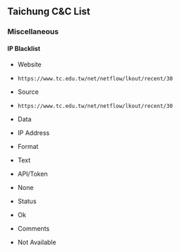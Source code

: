## Taichung C&C List

### Miscellaneous

#### IP Blacklist
>
* Website
 - `https://www.tc.edu.tw/net/netflow/lkout/recent/30`
* Source
 - `https://www.tc.edu.tw/net/netflow/lkout/recent/30`
* Data
 - IP Address
* Format
 - Text
* API/Token
 - None
* Status
 - Ok
* Comments
 - Not Available
